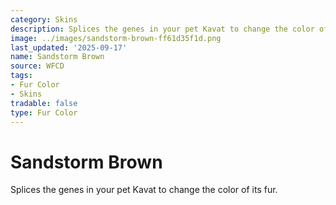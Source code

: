 ```yaml
---
category: Skins
description: Splices the genes in your pet Kavat to change the color of its fur.
image: ../images/sandstorm-brown-ff61d35f1d.png
last_updated: '2025-09-17'
name: Sandstorm Brown
source: WFCD
tags:
- Fur Color
- Skins
tradable: false
type: Fur Color
---
```


# Sandstorm Brown

Splices the genes in your pet Kavat to change the color of its fur.

